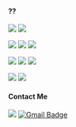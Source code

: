 <!-- ![](https://github-readme-stats.vercel.app/api?username=MythologyJH) -->
 
#### ??
<p>
 <img src="https://img.shields.io/badge/Flutter-02569B?style=for-the-badge&logo=Flutter&logoColor=white">
 <img src="https://img.shields.io/badge/Dart-0175C2?style=for-the-badge&logo=Dart&logoColor=white">
</p>
<p>
 <img src="https://img.shields.io/badge/JavaScript-F7DF1E?style=for-the-badge&logo=JavaScript&logoColor=white">
 <img src="https://img.shields.io/badge/Node.js-339933?style=for-the-badge&logo=Node.js&logoColor=white">
 <img src="https://img.shields.io/badge/Python-3776AB?style=for-the-badge&logo=Python&logoColor=white">
 <!-- 미개봉 <img src="https://img.shields.io/badge/FastAPI-009688?style=for-the-badge&logo=FastAPI&logoColor=white"> --> 
 <!-- 미개봉 <img src="https://img.shields.io/badge/MongoDB-47A248?style=for-the-badge&logo=MongoDB&logoColor=white"> --> 
 <!-- 미개봉 <img src="https://img.shields.io/badge/Docker-2496ED?style=for-the-badge&logo=Docker&logoColor=white"> --> 
</p>
<p>
 <img src="https://img.shields.io/badge/FireBase-FFCA28?style=for-the-badge&logo=FireBase&logoColor=white">
 <img src="https://img.shields.io/badge/Amazon AWS-232F3E?style=for-the-badge&logo=Amazon AWS&logoColor=white">
 <img src="https://img.shields.io/badge/Netlify-00C7B7?style=for-the-badge&logo=Netlify&logoColor=white">
</p>
<p>
 <img src="https://img.shields.io/badge/Visual Studio Code-007ACC?style=for-the-badge&logo=Visual Studio Code&logoColor=white">
 <img src="https://img.shields.io/badge/Android Studio-3DDC84?style=for-the-badge&logo=Android Studio&logoColor=white">
</p>



#### Contact Me
![](https://img.shields.io/badge/Discord-MythologyJH%230312-orange)
 [![Gmail Badge](https://img.shields.io/badge/Gmail-d14836?style=flat-square&logo=Gmail&logoColor=white&link=mailto:mousepixz@gmail.com)](mailto:mousepixz@gmail.com)
